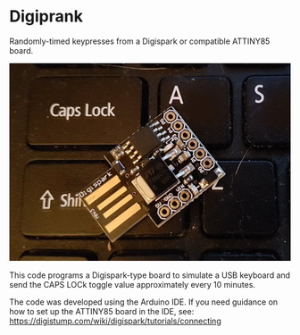 # Digiprank
Randomly-timed keypresses from a Digispark or compatible ATTINY85 board.

![Image](digispark.jpg)

This code programs a Digispark-type board to simulate a USB keyboard and send the CAPS LOCk toggle value approximately every 10 minutes.

The code was developed using the Arduino IDE. If you need guidance on how to set up the ATTINY85 board in the IDE, see: https://digistump.com/wiki/digispark/tutorials/connecting


